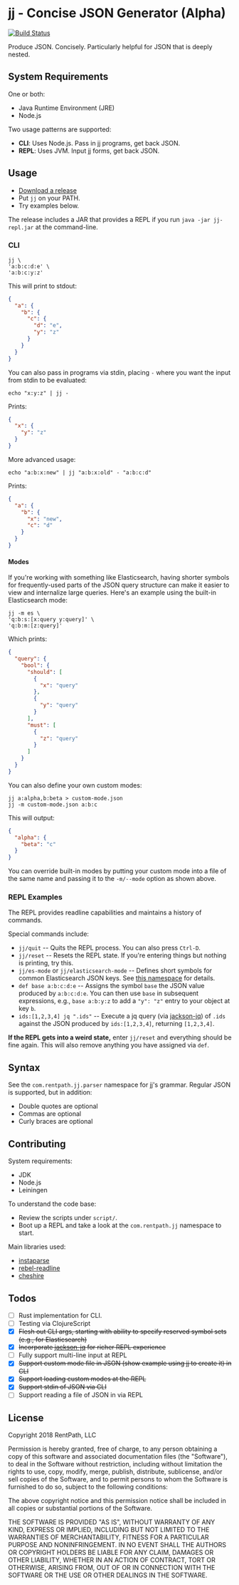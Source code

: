 # jj - Concise JSON Generator (Alpha)

[![Build Status](https://travis-ci.org/rentpath/jj.svg?branch=master)](https://travis-ci.org/rentpath/jj)

Produce JSON. Concisely. Particularly helpful for JSON that is deeply nested.

## System Requirements

One or both:

- Java Runtime Environment (JRE)
- Node.js

Two usage patterns are supported:

- **CLI**: Uses Node.js. Pass in jj programs, get back JSON.
- **REPL**: Uses JVM. Input jj forms, get back JSON.

## Usage

- [Download a release](https://github.com/rentpath/jj/releases)
- Put `jj` on your PATH.
- Try examples below.

The release includes a JAR that provides a REPL if you run `java -jar jj-repl.jar` at the command-line.

### CLI

```
jj \
'a:b:c:d:e' \
'a:b:c:y:z'
```

This will print to stdout:

```json
{
  "a": {
    "b": {
      "c": {
        "d": "e",
        "y": "z"
      }
    }
  }
}
```

You can also pass in programs via stdin, placing `-` where you want the input from stdin to be evaluated:

```
echo "x:y:z" | jj -
```

Prints:

```json
{
  "x": {
    "y": "z"
  }
}
```

More advanced usage:

```
echo "a:b:x:new" | jj "a:b:x:old" - "a:b:c:d"
```

Prints:

```json
{
  "a": {
    "b": {
      "x": "new",
      "c": "d"
    }
  }
}
```

#### Modes

If you're working with something like Elasticsearch, having shorter symbols for frequently-used parts of the JSON query structure can make it easier to view and internalize large queries. Here's an example using the built-in Elasticsearch mode:

```
jj -m es \
'q:b:s:[x:query y:query]' \
'q:b:m:[z:query]'
```

Which prints:

```json
{
  "query": {
    "bool": {
      "should": [
        {
          "x": "query"
        },
        {
          "y": "query"
        }
      ],
      "must": [
        {
          "z": "query"
        }
      ]
    }
  }
}
```

You can also define your own custom modes:

```
jj a:alpha,b:beta > custom-mode.json
jj -m custom-mode.json a:b:c
```

This will output:

```json
{
  "alpha": {
    "beta": "c"
  }
}
```

You can override built-in modes by putting your custom mode into a file of the same name and passing it to the `-m/--mode` option as shown above.

### REPL Examples

The REPL provides readline capabilities and maintains a history of commands.

Special commands include:

- `jj/quit` -- Quits the REPL process. You can also press `Ctrl-D`.
- `jj/reset` -- Resets the REPL state. If you're entering things but nothing is printing, try this.
- `jj/es-mode` or `jj/elasticsearch-mode` -- Defines short symbols for common Elasticsearch JSON keys. See [this namespace](https://github.com/rentpath/jj/blob/master/src/com/rentpath/jj/elasticsearch.cljc) for details.
- `def base a:b:c:d:e` -- Assigns the symbol `base` the JSON value produced by `a:b:c:d:e`. You can then use `base` in subsequent expressions, e.g., `base a:b:y:z` to add a `"y": "z"` entry to your object at key `b`.
- `ids:[1,2,3,4] jq ".ids"` -- Execute a jq query (via [jackson-jq](https://github.com/eiiches/jackson-jq)) of `.ids` against the JSON produced by `ids:[1,2,3,4]`, returning `[1,2,3,4]`.

**If the REPL gets into a weird state,** enter `jj/reset` and everything should be fine again. This will also remove anything you have assigned via `def`.

## Syntax

See the `com.rentpath.jj.parser` namespace for jj's grammar. Regular JSON is supported, but in addition:

- Double quotes are optional
- Commas are optional
- Curly braces are optional

## Contributing

System requirements:

- JDK
- Node.js
- Leiningen

To understand the code base:

- Review the scripts under `script/`.
- Boot up a REPL and take a look at the `com.rentpath.jj` namespace to start.

Main libraries used:

- [instaparse](https://github.com/engelberg/instaparse)
- [rebel-readline](https://github.com/bhauman/rebel-readline)
- [cheshire](https://github.com/dakrone/cheshire)

## Todos

- [ ] Rust implementation for CLI.
- [ ] Testing via ClojureScript
- [x] ~~Flesh out CLI args, starting with ability to specify reserved symbol sets (e.g., for Elasticsearch)~~
- [x] ~~Incorporate [jackson-jq](https://github.com/eiiches/jackson-jq) for richer REPL experience~~
- [ ] Fully support multi-line input at REPL
- [x] ~~Support custom mode file in JSON (show example using jj to create it) in CLI~~
- [x] ~~Support loading custom modes at the REPL~~
- [x] ~~Support stdin of JSON via CLI~~
- [ ] Support reading a file of JSON in via REPL

## License

Copyright 2018 RentPath, LLC

Permission is hereby granted, free of charge, to any person obtaining a copy of this software and associated documentation files (the "Software"), to deal in the Software without restriction, including without limitation the rights to use, copy, modify, merge, publish, distribute, sublicense, and/or sell copies of the Software, and to permit persons to whom the Software is furnished to do so, subject to the following conditions:

The above copyright notice and this permission notice shall be included in all copies or substantial portions of the Software.

THE SOFTWARE IS PROVIDED "AS IS", WITHOUT WARRANTY OF ANY KIND, EXPRESS OR IMPLIED, INCLUDING BUT NOT LIMITED TO THE WARRANTIES OF MERCHANTABILITY, FITNESS FOR A PARTICULAR PURPOSE AND NONINFRINGEMENT. IN NO EVENT SHALL THE AUTHORS OR COPYRIGHT HOLDERS BE LIABLE FOR ANY CLAIM, DAMAGES OR OTHER LIABILITY, WHETHER IN AN ACTION OF CONTRACT, TORT OR OTHERWISE, ARISING FROM, OUT OF OR IN CONNECTION WITH THE SOFTWARE OR THE USE OR OTHER DEALINGS IN THE SOFTWARE.
